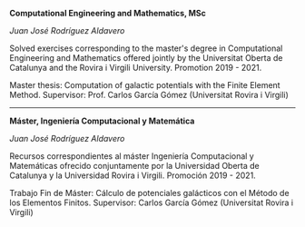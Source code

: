 **Computational Engineering and Mathematics, MSc**

*Juan José Rodríguez Aldavero*

Solved exercises corresponding to the master's degree in Computational Engineering and Mathematics offered jointly by the Universitat Oberta de Catalunya and the Rovira i Virgili University. Promotion 2019 - 2021.

Master thesis: Computation of galactic potentials with the Finite Element Method.
Supervisor: Prof. Carlos García Gómez (Universitat Rovira i Virgili)

************************************************************

**Máster, Ingeniería Computacional y Matemática**

*Juan José Rodríguez Aldavero*

Recursos correspondientes al máster Ingeniería Computacional y Matemáticas ofrecido conjuntamente por la Universidad Oberta de Catalunya y la Universidad Rovira i Virgili. Promoción 2019 - 2021.

Trabajo Fin de Máster: Cálculo de potenciales galácticos con el Método de los Elementos Finitos.
Supervisor: Carlos García Gómez (Universitat Rovira i Virgili)
